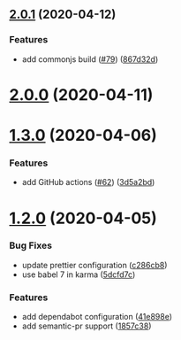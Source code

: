 <a name="2.0.1"></a>
## [2.0.1](https://github.com/vinayakkulkarni/v-image/compare/v2.0.0...v2.0.1) (2020-04-12)


### Features

* add commonjs build ([#79](https://github.com/vinayakkulkarni/v-image/issues/79)) ([867d32d](https://github.com/vinayakkulkarni/v-image/commit/867d32d))



<a name="2.0.0"></a>
# [2.0.0](https://github.com/vinayakkulkarni/v-image/compare/v1.3.0...v2.0.0) (2020-04-11)



<a name="1.3.0"></a>
# [1.3.0](https://github.com/vinayakkulkarni/v-image/compare/v1.2.0...v1.3.0) (2020-04-06)


### Features

* add GitHub actions ([#62](https://github.com/vinayakkulkarni/v-image/issues/62)) ([3d5a2bd](https://github.com/vinayakkulkarni/v-image/commit/3d5a2bd))



<a name="1.2.0"></a>
# [1.2.0](https://github.com/vinayakkulkarni/v-image/compare/1.1.0...1.2.0) (2020-04-05)


### Bug Fixes

* update prettier configuration ([c286cb8](https://github.com/vinayakkulkarni/v-image/commit/c286cb8))
* use babel 7 in karma ([5dcfd7c](https://github.com/vinayakkulkarni/v-image/commit/5dcfd7c))


### Features

* add dependabot configuration ([41e898e](https://github.com/vinayakkulkarni/v-image/commit/41e898e))
* add semantic-pr support ([1857c38](https://github.com/vinayakkulkarni/v-image/commit/1857c38))



